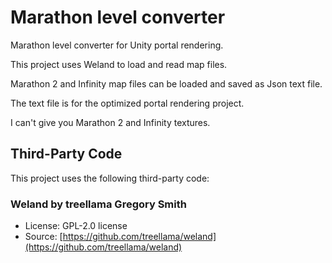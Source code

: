# Marathon level converter

Marathon level converter for Unity portal rendering.

This project uses Weland to load and read map files.

Marathon 2 and Infinity map files can be loaded and saved as Json text file.

The text file is for the optimized portal rendering project.

I can't give you Marathon 2 and Infinity textures.

## Third-Party Code

This project uses the following third-party code:

### Weland by treellama Gregory Smith 

- License: GPL-2.0 license
- Source: [https://github.com/treellama/weland](https://github.com/treellama/weland)

